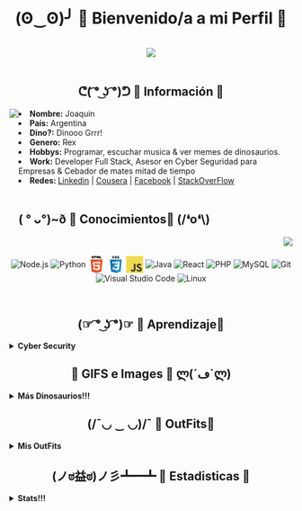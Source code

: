 <body>
<h1 align="center">(ʘ‿ʘ)╯ 🦖 Bienvenido/a a mi Perfil 🦖</h1>
<br>
<div align="center">
<img src="https://media2.giphy.com/media/bjVK2LVApXz68/giphy.gif">
</div>
<br>
<div>
<h2 align="center">ᕦ( ͡° ͜ʖ ͡°)ᕤ 🦖 Información 🦖</h2>
<span class="center">
<img src="https://i52.servimg.com/u/f52/12/98/31/84/69984110.png" weidht="220" height="220" align="left">
  </span>
<li>
<b>Nombre:</b> Joaquin</li>
<li>
<b>País:</b> Argentina
</li>
<li>
<b>Dino?:</b> Dinooo Grrr!
</li>
<li>
<b>Genero:</b> Rex
</li>
<li>
<b>Hobbys:</b> Programar, escuchar musica & ver memes de dinosaurios.
</li>
<li>
<b>Work:</b> Developer Full Stack, Asesor en Cyber Seguridad para Empresas & Cebador de mates mitad de tiempo
</li>
<li>
<b>Redes: </b><a href="https://www.linkedin.com/in/joaquincenturion/">Linkedin</a> | <a href="https://www.coursera.org/user/11caaad59f659043497f2303d63d36ed">Cousera</a> | <a href="https://www.facebook.com/joaquincentu">Facebook</a> | <a href="https://es.stackoverflow.com/users/102413">StackOverFlow</a>
</li>
<br>
<p>
</div>
<div>
<h2 align="left">            ( ° ᴗ°)~ð  🦖 Conocimientos🦖 (/❛o❛\)</h2>
<p>
<img src="https://i.pinimg.com/originals/cd/39/dc/cd39dce633d39af61d724ea72d758746.gif" align="right">
</div>
<div>
<p align="center">
  <br /><br />
<img align="center" alt="Node.js" width="30px" src="https://nodejs.org/static/images/favicons/favicon.png" />
<img align="center" alt="Python" width="30px" src="https://www.python.org/static/favicon.ico" />
<img align="center" alt="HTML5" width="30px" src="https://raw.githubusercontent.com/github/explore/80688e429a7d4ef2fca1e82350fe8e3517d3494d/topics/html/html.png" />
<img align="center" alt="CSS3" width="30px" src="https://raw.githubusercontent.com/github/explore/80688e429a7d4ef2fca1e82350fe8e3517d3494d/topics/css/css.png" />
<img align="center" alt="JavaScript" width="30px" src="https://raw.githubusercontent.com/github/explore/80688e429a7d4ef2fca1e82350fe8e3517d3494d/topics/javascript/javascript.png" />
<img align="center" alt="Java" width="30px" src="https://icons.iconarchive.com/icons/dakirby309/simply-styled/256/Java-icon.png" />
<img align="center" alt="React" width="30px" src="https://reactjs.org/favicon.ico" />
<img align="center" alt="PHP" width="30px" src="https://www.php.net/favicon.ico" />
<img align="center" alt="MySQL" width="30px" src="https://icons.iconarchive.com/icons/papirus-team/papirus-apps/256/mysql-workbench-icon.png" />

<img align="center" alt="Git" width="30px" src="https://git-scm.com/favicon.ico" />
<img align="center" alt="Visual Studio Code" width="30px" src="https://code.visualstudio.com/favicon.ico" />
<img align="center" alt="Linux" width="30px" src="https://icons.iconarchive.com/icons/tatice/operating-systems/256/Linux-icon.png" />
</p>
<br>
<center><h2>           (☞ ͡° ͜ʖ ͡°)☞ 🦖 Aprendizaje🦖</h2></center>
<details>
<summary><b>Cyber Security</b></summary>
<a href="https://www.credly.com/badges/9676dec8-c333-4426-a4d6-bd5e29431225/public_url" target="_blank"><img height="175px" wiedth="175px" src="https://images.credly.com/size/340x340/images/114ee3e0-902b-45df-b9d0-2f72a16386a8/IT_Fund_for_Cyber_Specialist.png"/></a>
<a href="https://www.credly.com/badges/ad390542-2dcf-41e0-bddd-aa01f6ec217c/public_url" target="_blank"><img height="175px" wiedth="175px" src="https://images.credly.com/size/340x340/images/a850079a-75bb-41e1-adae-dedfabcf597c/Professional_Certificate_-_IBM_Cybersecurity_Analyst.png"/></a>
</details>
</div>
<center><h2> 🦖 GIFS e Images 🦖  ლ(´ڡ`ლ)</h2></center>
<details>
<summary><b>Más Dinosaurios!!!</b></summary>
  <img src="https://gifsanimados.de/img-gifsanimados.de/d/dinosaurios/trex-saltando-a-la-comba.gif" align="center" width="373.5px" height="208.5px">
  <img src="https://giffiles.alphacoders.com/872/87250.gif" align="center" width="373.5px" height="208.5px">
  <img src="https://gifsanimados.de/img-gifsanimados.de/d/dinosaurios/dinosaurios-en-fila-2.gif" align="center" width="373.5px" height="208.5px">
  <img src="https://i.pinimg.com/originals/7a/e8/8d/7ae88d50cbd1703d1386888908b400f4.gif" align="center" width="373.5px" height="208.5px">
</details>
<center><h2>(/¯◡ ‿ ◡)/¯  🦖 OutFits🦖	</h2></center>
<details>
<summary><b>Mis OutFits</b></summary>
  <img src="https://i52.servimg.com/u/f52/12/98/31/84/69984110.jpg" align="center" width="200px" height="200px" alt="OutFit Verano">
  <img src="https://i52.servimg.com/u/f52/12/98/31/84/dino_o10.jpg" align="center" width="200px" height="200px" alt="OutFit Otoño">
  <img src="https://i52.servimg.com/u/f52/12/98/31/84/69984111.jpg" align="center" width="200px" height="200px" alt="OutFit Navidad">
</details>

<center><h2>(ノಠ益ಠ)ノ彡┻━┻ 🦖 Estadisticas 🦖 </h2></center> 
<details>
<summary><b>Stats!!!</b></summary>
<div align="center">
  

<a href="https://github.com/anuraghazra/github-readme-stats">
  <img height="180em" src="https://github-readme-stats.vercel.app/api?username=jkdevarg&theme=react&show_icons=true&border_radius=25&hide=issues&custom_title=GitHub%20Statistics" />
  <img height="180em" src="https://github-readme-stats.vercel.app/api/top-langs/?username=jkdevarg&theme=react&border_radius=25&hide=issues&langs_count=4&custom_title=Top%20Languages" />
  </br>
</a>
</br>
<a href="https://github.com/Ashutosh00710/github-readme-activity-graph">
    <img src="https://activity-graph.herokuapp.com/graph?username=jkdevarg&theme=github&bg_color=20232a&hide_border=true" width="80%"/>
</a></br>

</br>
<a href="https://github.com/jkdevarg">
    <img src="https://komarev.com/ghpvc/?username=jkdevarg&color=red"/>
  
  [![wakatime](https://wakatime.com/badge/user/544a20fe-8ebb-4faa-bb3d-9f935ffa2037.svg)](https://wakatime.com/@544a20fe-8ebb-4faa-bb3d-9f935ffa2037)
</a>
</div>
</details>
</div>
</body>
